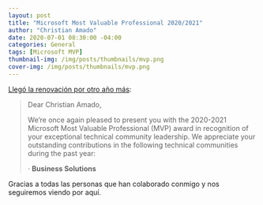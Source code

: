 ```yaml
---
layout: post
title: "Microsoft Most Valuable Professional 2020/2021"
author: "Christian Amado"
date: 2020-07-01 08:30:00 -04:00
categories: General
tags: [Microsoft MVP]
thumbnail-img: /img/posts/thumbnails/mvp.png
cover-img: /img/posts/thumbnails/mvp.png
---
```


[Llegó la renovación por otro año más](https://mvp.microsoft.com/en-us/PublicProfile/5001273):

> Dear Christian Amado,
> 
> We’re once again pleased to present you with the 2020-2021 Microsoft Most Valuable Professional (MVP) award in recognition of your exceptional technical community leadership. We appreciate your outstanding contributions in the following technical communities during the past year:
> 
> · **Business Solutions**

Gracias a todas las personas que han colaborado conmigo y nos seguiremos viendo por aquí.
